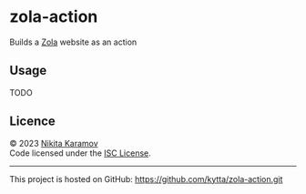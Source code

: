 # zola-action

Builds a [Zola] website as an action

## Usage

TODO

## Licence

© 2023 [Nikita Karamov]\
Code licensed under the [ISC License].

---

This project is hosted on GitHub:
<https://github.com/kytta/zola-action.git>

[isc license]: https://spdx.org/licenses/ISC.html
[nikita karamov]: https://www.kytta.dev/
[zola]: https://getzola.org/

